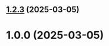 ## [1.2.3](https://github.com/GeldiyevY/git-extended/compare/1.0.0...1.2.3) (2025-03-05)



# 1.0.0 (2025-03-05)



